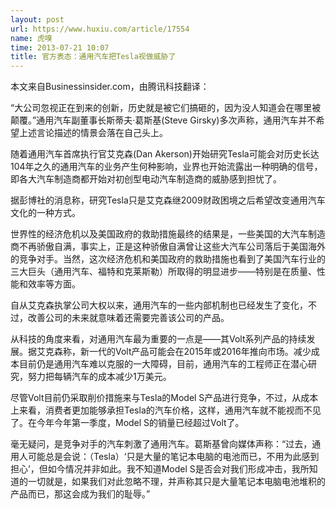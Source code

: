 ```yaml
---
layout: post
url: https://www.huxiu.com/article/17554
name: 虎嗅
time: 2013-07-21 10:07
title: 官方表态：通用汽车把Tesla视做威胁了
---
```

本文来自Businessinsider.com，由腾讯科技翻译：

“大公司忽视正在到来的创新，历史就是被它们搞砸的，因为没人知道会在哪里被颠覆。”通用汽车副董事长斯蒂夫·葛斯基(Steve Girsky)多次声称，通用汽车并不希望上述言论描述的情景会落在自己头上。

随着通用汽车首席执行官艾克森(Dan Akerson)开始研究Tesla可能会对历史长达104年之久的通用汽车的业务产生何种影响，业界也开始流露出一种明确的信号，即各大汽车制造商都开始对初创型电动汽车制造商的威胁感到担忧了。

据彭博社的消息称，研究Tesla只是艾克森继2009财政困境之后希望改变通用汽车文化的一种方式。

世界性的经济危机以及美国政府的救助措施最终的结果是，一些美国的大汽车制造商不再骄傲自满，事实上，正是这种骄傲自满曾让这些大汽车公司落后于美国海外的竞争对手。当然，这次经济危机和美国政府的救助措施也看到了美国汽车行业的三大巨头（通用汽车、福特和克莱斯勒）所取得的明显进步——特别是在质量、性能和效率等方面。

自从艾克森执掌公司大权以来，通用汽车的一些内部机制也已经发生了变化，不过，改善公司的未来就意味着还需要完善该公司的产品。

从科技的角度来看，对通用汽车最为重要的一点是——其Volt系列产品的持续发展。据艾克森称，新一代的Volt产品可能会在2015年或2016年推向市场。减少成本目前仍是通用汽车难以克服的一大障碍，目前，通用汽车的工程师正在潜心研究，努力把每辆汽车的成本减少1万美元。

尽管Volt目前仍采取削价措施来与Tesla的Model S产品进行竞争，不过，从成本上来看，消费者更加能够承担Tesla的汽车价格，这样，通用汽车就不能视而不见了。在今年今年第一季度，Model S的销量已经超过Volt了。

毫无疑问，是竞争对手的汽车刺激了通用汽车。葛斯基曾向媒体声称：“过去，通用人可能总是会说：（Tesla）‘只是大量的笔记本电脑的电池而已，不用为此感到担心’，但如今情况并非如此。我不知道Model S是否会对我们形成冲击，我所知道的一切就是，如果我们对此忽略不理，并声称其只是大量笔记本电脑电池堆积的产品而已，那这会成为我们的耻辱。”

